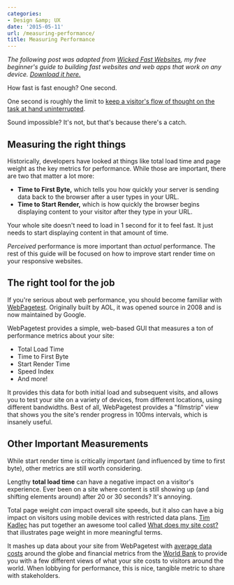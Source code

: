 ```yaml
---
categories:
- Design &amp; UX
date: '2015-05-11'
url: /measuring-performance/
title: Measuring Performance
---
```


*The following post was adapted from [Wicked Fast Websites](/wicked-fast-websites/), my free beginner's guide to building fast websites and web apps that work on any device. [Download it here.](/wicked-fast-websites/)*

How fast is fast enough? One second.

One second is roughly the limit to [keep a visitor's flow of thought on the task at hand uninterrupted](http://www.nngroup.com/articles/response-times-3-important-limits/).

Sound impossible? It's not, but that's because there's a catch.

<!--more-->

## Measuring the right things

Historically, developers have looked at things like total load time and page weight as the key metrics for performance. While those are important, there are two that matter a lot more:

* **Time to First Byte,** which tells you how quickly your server is sending data back to the browser after a user types in your URL.
* **Time to Start Render,** which is how quickly the browser begins displaying content to your visitor after they type in your URL.

Your whole site doesn't need to load in 1 second for it to feel fast. It just needs to start displaying content in that amount of time.

*Perceived* performance is more important than *actual* performance. The rest of this guide will be focused on how to improve start render time on your responsive websites.

## The right tool for the job

If you're serious about web performance, you should become familiar with [WebPagetest](http://www.webpagetest.org/). Originally built by AOL, it was opened source in 2008 and is now maintained by Google.

WebPagetest provides a simple, web-based GUI that measures a ton of performance metrics about your site:

* Total Load Time
* Time to First Byte
* Start Render Time
* Speed Index
* And more!

It provides this data for both initial load and subsequent visits, and allows you to test your site on a variety of devices, from different locations, using different bandwidths. Best of all, WebPagetest provides a "filmstrip" view that shows you the site's render progress in 100ms intervals, which is insanely useful.

## Other Important Measurements

While start render time is critically important (and influenced by time to first byte), other metrics are still worth considering.

Lengthy **total load time** can have a negative impact on a visitor's experience. Ever been on a site where content is still showing up (and shifting elements around) after 20 or 30 seconds? It's annoying.

Total page weight *can* impact overall site speeds, but it also can have a big impact on visitors using mobile devices with restricted data plans. [Tim Kadlec](http://timkadlec.com/) has put together an awesome tool called [What does my site cost?](http://whatdoesmysitecost.com/) that illustrates page weight in more meaningful terms.

It mashes up data about your site from WebPagetest with [average data costs](http://www.itu.int/en/Pages/default.aspx) around the globe and financial metrics from the [World Bank](http://data.worldbank.org/) to provide you with a few different views of what your site costs to visitors around the world. When lobbying for performance, this is nice, tangible metric to share with stakeholders.